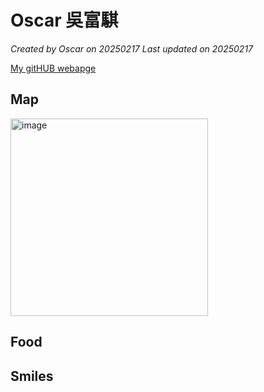 # Oscar 吳富騏

*Created by Oscar on 20250217 Last updated on 20250217*

[My gitHUB webapge](https://zien-Lin.github.io) 


## Map

<img width="316" alt="image" src="https://github.com/user-attachments/assets/18030ee3-6aff-4cd8-8c37-8405ca4de55c" />

## Food


## Smiles
